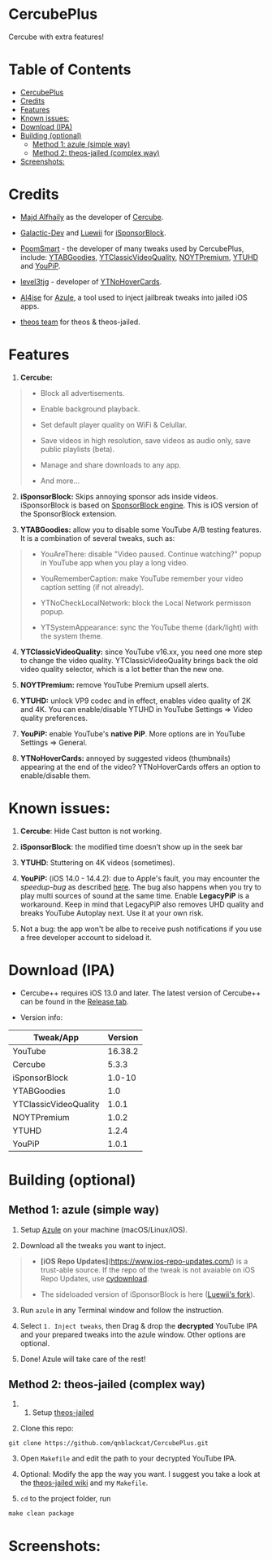 # CercubePlus
Cercube with extra features!


# Table of Contents

* [CercubePlus](#cercubeplus)
* [Credits](#credits)
* [Features](#features)
* [Known issues:](#known-issues)
* [Download (IPA)](#download-ipa)
* [Building (optional)](#building-optional)
   * [Method 1: azule (simple way)](#method-1-azule-simple-way)
   * [Method 2: theos-jailed (complex way)](#method-2-theos-jailed-complex-way)
* [Screenshots:](#screenshots)


# Credits

- [Majd Alfhaily](https://twitter.com/freemanrepo?s=21) as the developer of [Cercube](https://apt.alfhaily.me/depiction/FDXO5R).

- [Galactic-Dev](https://github.com/Galactic-Dev) and [Luewii](https://github.com/Luewii) for [iSponsorBlock](https://github.com/Galactic-Dev/iSponsorBlock).

- [PoomSmart](https://twitter.com/poomsmart?s=21) - the developer of many tweaks used by CercubePlus, include: [YTABGoodies](https://poomsmart.github.io/repo/depictions/ytabgoodies.html), [YTClassicVideoQuality](https://poomsmart.github.io/repo/depictions/ytclassicvideoquality.html), [NOYTPremium](https://poomsmart.github.io/repo/depictions/noytpremium.html), [YTUHD](https://poomsmart.github.io/repo/depictions/ytuhd.html) and [YouPiP](https://poomsmart.github.io/repo/depictions/youpip.html).

- [level3tjg](https://twitter.com/level3tjg?s=21) - developer of [YTNoHoverCards](https://github.com/level3tjg/YTNoHoverCards).

- [Al4ise](https://github.com/Al4ise) for [Azule](https://github.com/Al4ise/Azule), a tool used to inject jailbreak tweaks into jailed iOS apps.

- [theos team](https://github.com/theos/theos) for theos & theos-jailed.



# Features

1. **Cercube:**

> - Block all advertisements.
>
> - Enable background playback.
>
> - Set default player quality on WiFi & Celullar.
>
> - Save videos in high resolution, save videos as audio only, save public playlists (beta).
> 
> - Manage and share downloads to any app.
>
> - And more...

2. **iSponsorBlock:** Skips annoying sponsor ads inside videos. iSponsorBlock is based on [SponsorBlock engine](https://sponsor.ajay.app/). This is iOS version of the SponsorBlock extension.

3. **YTABGoodies:** allow you to disable some YouTube A/B testing features. It is a combination of several tweaks, such as:

> - YouAreThere: disable "Video paused. Continue watching?" popup in YouTube app when you play a long video.
>
> - YouRememberCaption: make YouTube remember your video caption setting (if not already).
>
> - YTNoCheckLocalNetwork: block the Local Network permisson popup.
>
> - YTSystemAppearance: sync the YouTube theme (dark/light) with the system theme.

4. **YTClassicVideoQuality:** since YouTube v16.xx, you need one more step to change the video quality. YTClassicVideoQuality brings back the old video quality selector, which is a lot better than the new one.

5. **NOYTPremium:** remove YouTube Premium upsell alerts.

6. **YTUHD:** unlock VP9 codec and in effect, enables video quality of 2K and 4K. You can enable/disable YTUHD in YouTube Settings => Video quality preferences.

7. **YouPiP:** enable YouTube's **native PiP**. More options are in YouTube Settings => General.

8. **YTNoHoverCards:** annoyed by suggested videos (thumbnails) appearing at the end of the video? YTNoHoverCards offers an option to enable/disable them. 



# Known issues:

1. **Cercube**: Hide Cast button is not working.

2. **iSponsorBlock**: the modified time doesn't show up in the seek bar

3. **YTUHD**: Stuttering on 4K videos (sometimes).

4. **YouPiP:** (iOS 14.0 - 14.4.2): due to Apple's fault, you may encounter the *speedup-bug* as described [here](). The bug also happens when you try to play multi sources of sound at the same time. Enable **LegacyPiP** is a workaround. Keep in mind that LegacyPiP also removes UHD quality and breaks YouTube Autoplay next. Use it at your own risk.

5. Not a bug: the app won't be albe to receive push notifications if you use a free developer account to sideload it. 



# Download (IPA)

- Cercube++ requires iOS 13.0 and later. The latest version of Cercube++ can be found in the [Release tab]().

- Version info:

| **Tweak/App** | **Version** |
| ------------- | -------------|
| YouTube | 16.38.2 |
| Cercube | 5.3.3 |
| iSponsorBlock | 1.0-10 |
| YTABGoodies | 1.0 |
| YTClassicVideoQuality | 1.0.1 |
| NOYTPremium | 1.0.2 |
| YTUHD | 1.2.4 |
| YouPiP | 1.0.1 |



# Building (optional)

## Method 1: azule (simple way)

1. Setup [Azule](https://github.com/Al4ise/Azule) on your machine (macOS/Linux/iOS).

2. Download all the tweaks you want to inject. 

> - **[iOS Repo Updates]**(https://www.ios-repo-updates.com/) is a trust-able source. If the repo of the tweak is not avaiable on iOS Repo Updates, use [cydownload](https://github.com/borishonman/cydownload).
>
> - The sideloaded version of iSponsorBlock is here ([Luewii's fork](https://github.com/Luewii/iSponsorBlock)).

3. Run `azule` in any Terminal window and follow the instruction.

4. Select `1. Inject tweaks`, then Drag & drop the **decrypted** YouTube IPA and your prepared tweaks into the azule window. Other options are optional.

5. Done! Azule will take care of the rest!

## Method 2: theos-jailed (complex way)

1. 1. Setup [theos-jailed](https://github.com/kabiroberai/theos-jailed/wiki/Installation)

2. Clone this repo:

```
git clone https://github.com/qnblackcat/CercubePlus.git
```

3. Open `Makefile` and edit the path to your decrypted YouTube IPA. 

4. Optional: Modify the app the way you want. I suggest you take a look at the [theos-jailed wiki](https://github.com/kabiroberai/theos-jailed/wiki/Usage) and my `Makefile`.

5. `cd` to the project folder, run
```
make clean package
```


# Screenshots:

